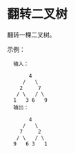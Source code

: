 # 翻转二叉树 

翻转一棵二叉树。
  
示例：

```
  输入：
  
       4
     /   \
    2     7
   / \   / \
  1   3 6   9
  输出：
  
       4
     /   \
    7     2
   / \   / \
  9   6 3   1
```